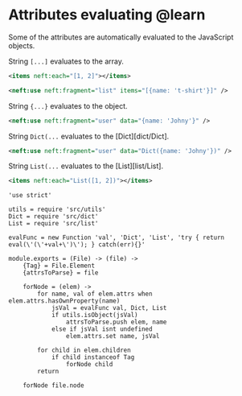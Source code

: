 Attributes evaluating @learn
============================

Some of the attributes are automatically evaluated to the JavaScript objects.

String `[...]` evaluates to the array.
```xml
<items neft:each="[1, 2]"></items>
```
```xml
<neft:use neft:fragment="list" items="[{name: 't-shirt'}]" />
```

String `{...}` evaluates to the object.
```xml
<neft:use neft:fragment="user" data="{name: 'Johny'}" />
```

String `Dict(...` evaluates to the [Dict][dict/Dict].
```xml
<neft:use neft:fragment="user" data="Dict({name: 'Johny'})" />
```

String `List(...` evaluates to the [List][list/List].
```xml
<items neft:each="List([1, 2])"></items>
```

    'use strict'

    utils = require 'src/utils'
    Dict = require 'src/dict'
    List = require 'src/list'

    evalFunc = new Function 'val', 'Dict', 'List', 'try { return eval(\'(\'+val+\')\'); } catch(err){}'

    module.exports = (File) -> (file) ->
        {Tag} = File.Element
        {attrsToParse} = file

        forNode = (elem) ->
            for name, val of elem.attrs when elem.attrs.hasOwnProperty(name)
                jsVal = evalFunc val, Dict, List
                if utils.isObject(jsVal)
                    attrsToParse.push elem, name
                else if jsVal isnt undefined
                    elem.attrs.set name, jsVal

            for child in elem.children
                if child instanceof Tag
                    forNode child
            return

        forNode file.node
